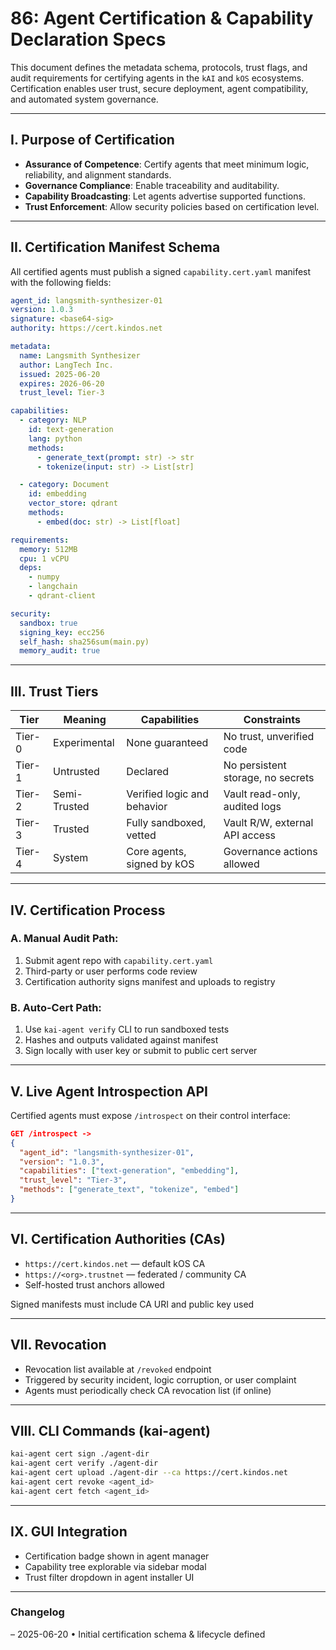 # 86: Agent Certification & Capability Declaration Specs

This document defines the metadata schema, protocols, trust flags, and audit requirements for certifying agents in the `kAI` and `kOS` ecosystems. Certification enables user trust, secure deployment, agent compatibility, and automated system governance.

---

## I. Purpose of Certification

- **Assurance of Competence**: Certify agents that meet minimum logic, reliability, and alignment standards.
- **Governance Compliance**: Enable traceability and auditability.
- **Capability Broadcasting**: Let agents advertise supported functions.
- **Trust Enforcement**: Allow security policies based on certification level.

---

## II. Certification Manifest Schema

All certified agents must publish a signed `capability.cert.yaml` manifest with the following fields:

```yaml
agent_id: langsmith-synthesizer-01
version: 1.0.3
signature: <base64-sig>
authority: https://cert.kindos.net

metadata:
  name: Langsmith Synthesizer
  author: LangTech Inc.
  issued: 2025-06-20
  expires: 2026-06-20
  trust_level: Tier-3

capabilities:
  - category: NLP
    id: text-generation
    lang: python
    methods:
      - generate_text(prompt: str) -> str
      - tokenize(input: str) -> List[str]

  - category: Document
    id: embedding
    vector_store: qdrant
    methods:
      - embed(doc: str) -> List[float]

requirements:
  memory: 512MB
  cpu: 1 vCPU
  deps:
    - numpy
    - langchain
    - qdrant-client

security:
  sandbox: true
  signing_key: ecc256
  self_hash: sha256sum(main.py)
  memory_audit: true
```

---

## III. Trust Tiers

| Tier   | Meaning      | Capabilities                | Constraints                       |
| ------ | ------------ | --------------------------- | --------------------------------- |
| Tier-0 | Experimental | None guaranteed             | No trust, unverified code         |
| Tier-1 | Untrusted    | Declared                    | No persistent storage, no secrets |
| Tier-2 | Semi-Trusted | Verified logic and behavior | Vault read-only, audited logs     |
| Tier-3 | Trusted      | Fully sandboxed, vetted     | Vault R/W, external API access    |
| Tier-4 | System       | Core agents, signed by kOS  | Governance actions allowed        |

---

## IV. Certification Process

### A. Manual Audit Path:

1. Submit agent repo with `capability.cert.yaml`
2. Third-party or user performs code review
3. Certification authority signs manifest and uploads to registry

### B. Auto-Cert Path:

1. Use `kai-agent verify` CLI to run sandboxed tests
2. Hashes and outputs validated against manifest
3. Sign locally with user key or submit to public cert server

---

## V. Live Agent Introspection API

Certified agents must expose `/introspect` on their control interface:

```json
GET /introspect ->
{
  "agent_id": "langsmith-synthesizer-01",
  "version": "1.0.3",
  "capabilities": ["text-generation", "embedding"],
  "trust_level": "Tier-3",
  "methods": ["generate_text", "tokenize", "embed"]
}
```

---

## VI. Certification Authorities (CAs)

- `https://cert.kindos.net` — default kOS CA
- `https://<org>.trustnet` — federated / community CA
- Self-hosted trust anchors allowed

Signed manifests must include CA URI and public key used

---

## VII. Revocation

- Revocation list available at `/revoked` endpoint
- Triggered by security incident, logic corruption, or user complaint
- Agents must periodically check CA revocation list (if online)

---

## VIII. CLI Commands (kai-agent)

```bash
kai-agent cert sign ./agent-dir
kai-agent cert verify ./agent-dir
kai-agent cert upload ./agent-dir --ca https://cert.kindos.net
kai-agent cert revoke <agent_id>
kai-agent cert fetch <agent_id>
```

---

## IX. GUI Integration

- Certification badge shown in agent manager
- Capability tree explorable via sidebar modal
- Trust filter dropdown in agent installer UI

---

### Changelog

– 2025-06-20 • Initial certification schema & lifecycle defined

